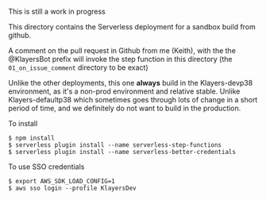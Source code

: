 This is still a work in progress

This directory contains the Serverless deployment for a sandbox build from github.

A comment on the pull request in Github from me (Keith), with the the @KlayersBot prefix will invoke the step function in this directory (the `01_on_issue_comment` directory to be exact)

Unlike the other deployments, this one **always** build in the Klayers-devp38 environment, as it's a non-prod environment and relative stable. Unlike Klayers-defaultp38 which sometimes goes through lots of change in a short period of time, and we definitely do not want to build in the production.

To install

    $ npm install
    $ serverless plugin install --name serverless-step-functions
    $ serverless plugin install --name serverless-better-credentials

To use SSO credentials

    $ export AWS_SDK_LOAD_CONFIG=1
    $ aws sso login --profile KlayersDev
